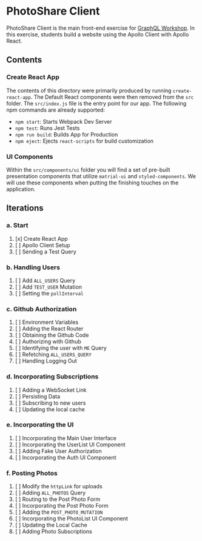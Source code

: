 PhotoShare Client
===============
PhotoShare Client is the main front-end  exercise for [GraphQL Workshop](https://www.graphqlworkshop.com). In this exercise, students build a website using the Apollo Client with Apollo React.

Contents
---------------

### Create React App
The contents of this directory were primarily produced by running `create-react-app`. The Default React components were then removed from the `src` folder. The `src/index.js` file is the entry point for our app. The following npm commands are already supported:

* `npm start`: Starts Webpack Dev Server
* `npm test`: Runs Jest Tests
* `npm run build`: Builds App for Production
* `npm eject`: Ejects `react-scripts` for build customization

### UI Components
Within the `src/components/ui` folder you will find a set of pre-built presentation components that utilize `matrial-ui` and `styled-components`. We will use these components when putting the finishing touches on the application.

Iterations
---------------

### a. Start

1. [x] Create React App
2. [ ] Apollo Client Setup
3. [ ] Sending a Test Query

### b. Handling Users

1. [ ] Add `ALL_USERS` Query
2. [ ] Add `TEST_USER` Mutation
3. [ ] Setting the `pollInterval`

### c. Github Authorization

1. [ ] Environment Variables
2. [ ] Adding the React Router
3. [ ] Obtaining the Github Code
4. [ ] Authorizing with Github
5. [ ] Identifying the user with `ME` Query
6. [ ] Refetching `ALL_USERS_QUERY`
7. [ ] Handling Logging Out

### d. Incorporating Subscriptions

1. [ ] Adding a WebSocket Link
2. [ ] Persisting Data
3. [ ] Subscribing to new users
4. [ ] Updating the local cache

### e. Incorporating the UI

1. [ ] Incorporating the Main User Interface
2. [ ] Incorporating the UserList UI Component
3. [ ] Adding Fake User Authorization
4. [ ] Incorporating the Auth UI Component

### f. Posting Photos

1. [ ] Modify the `httpLink` for uploads
2. [ ] Adding `ALL_PHOTOS` Query
3. [ ] Routing to the Post Photo Form
4. [ ] Incorporating the Post Photo Form
5. [ ] Adding the `POST_PHOTO_MUTATION`
6. [ ] Incorporating the PhotoList UI Component
7. [ ] Updating the Local Cache
9. [ ] Adding Photo Subscriptions

